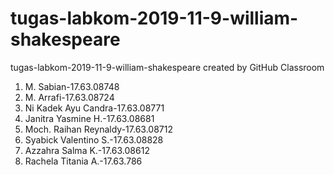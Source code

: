 # tugas-labkom-2019-11-9-william-shakespeare
tugas-labkom-2019-11-9-william-shakespeare created by GitHub Classroom
1. M. Sabian-17.63.08748
2. M. Arrafi-17.63.08724
3. Ni Kadek Ayu Candra-17.63.08771
4. Janitra Yasmine H.-17.63.08681
5. Moch. Raihan Reynaldy-17.63.08712
6. Syabick Valentino S.-17.63.08828
7. Azzahra Salma K.-17.63.08612
8. Rachela Titania A.-17.63.786
